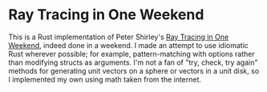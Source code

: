 # Ray Tracing in One Weekend

This is a Rust implementation of Peter Shirley's [Ray Tracing in One Weekend](https://raytracing.github.io/books/RayTracingInOneWeekend.html), indeed done in a weekend. I made an attempt to use idiomatic Rust wherever possible; for example, pattern-matching with options rather than modifying structs as arguments. I'm not a fan of "try, check, try again" methods for generating unit vectors on a sphere or vectors in a unit disk, so I implemented my own using math taken from the internet.